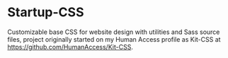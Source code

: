 # Startup-CSS

Customizable base CSS for website design with utilities and Sass source files, project originally started on my Human Access profile as Kit-CSS at https://github.com/HumanAccess/Kit-CSS.